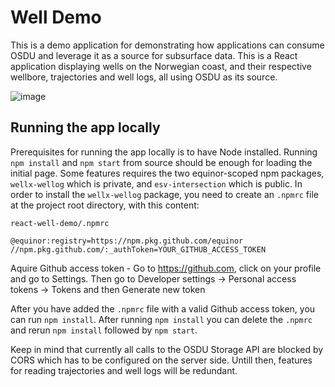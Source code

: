 # Well Demo
This is a demo application for demonstrating how applications can consume OSDU and leverage it as a source for subsurface data.
This is a React application displaying wells on the Norwegian coast, and their respective wellbore, trajectories and well logs, all using OSDU as its source.

![image](https://github.com/equinor/osdu-tutorials/assets/35703118/e34e6197-11a0-43db-92bd-c2dbe0adaaf8)

## Running the app locally
Prerequisites for running the app locally is to have Node installed. Running `npm install` and `npm start` from source should be enough for loading the initial page. Some features requires the two equinor-scoped npm packages, `wellx-wellog` which is private, and `esv-intersection` which is public. In order to install the `wellx-wellog` package, you need to create an `.npmrc` file at the project root directory, with this content:

```
react-well-demo/.npmrc

@equinor:registry=https://npm.pkg.github.com/equinor
//npm.pkg.github.com/:_authToken=YOUR_GITHUB_ACCESS_TOKEN
```

Aquire Github access token - Go to https://github.com, click on your profile and go to Settings. Then go to Developer settings -> Personal access tokens -> Tokens and then Generate new token

After you have added the `.npmrc` file with a valid Github access token, you can run `npm install`. After running `npm install` you can delete the `.npmrc` and rerun `npm install` followed by `npm start`.

Keep in mind that currently all calls to the OSDU Storage API are blocked by CORS which has to be configured on the server side. Untill then, features for reading trajectories and well logs will be redundant.
